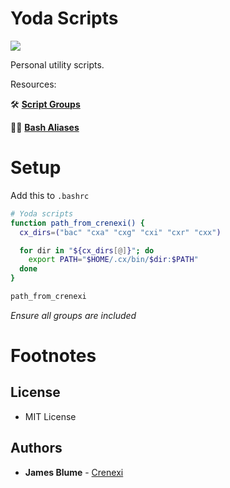# Yoda Scripts

![][babyYodaGif]

Personal utility scripts.

Resources:

🛠️ **[Script Groups][urlScriptGroups]**

👨‍💻 **[Bash Aliases][urlBashAliases]**

# Setup

Add this to `.bashrc`

```bash
# Yoda scripts
function path_from_crenexi() {
  cx_dirs=("bac" "cxa" "cxg" "cxi" "cxr" "cxx")

  for dir in "${cx_dirs[@]}"; do
    export PATH="$HOME/.cx/bin/$dir:$PATH"
  done
}

path_from_crenexi
```

*Ensure all groups are included*

# Footnotes

## License

- MIT License

## Authors

* **James Blume** - [Crenexi](https://github.com/crenexi)

[babyYodaGif]: https://media.giphy.com/media/KziKCpvrGngHbYjaUF/giphy.gif
[urlScriptGroups]: https://crenexi.notion.site/Script-Groups-80b79ccfc88144c3b848fc6a2a25443a
[urlBashAliases]: https://crenexi.notion.site/Bash-Aliases-a2e9c58fc2f24b4ba482c01956e1628b






















